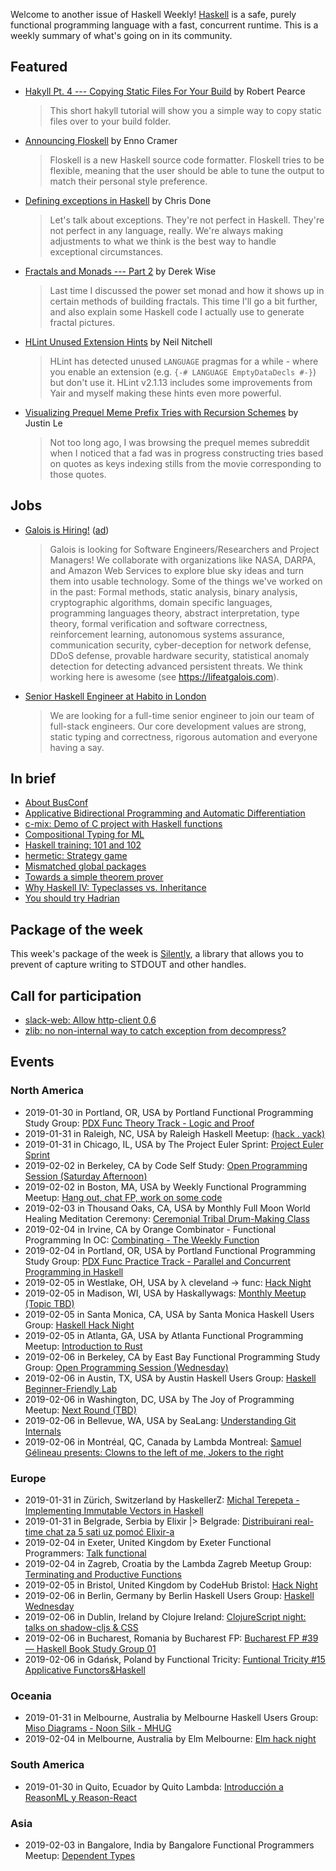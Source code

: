 <!-- 2019-01-31 -->

Welcome to another issue of Haskell Weekly!
[Haskell](https://www.haskell.org) is a safe, purely functional programming language with a fast, concurrent runtime.
This is a weekly summary of what's going on in its community.

## Featured

-   [Hakyll Pt. 4 --- Copying Static Files For Your Build](https://robertwpearce.com/hakyll-pt-4-copying-static-files-for-your-build.html) by Robert Pearce

    > This short hakyll tutorial will show you a simple way to copy static files over to your build folder.

-   [Announcing Floskell](https://memfrob.de/posts/announcing-floskell/) by Enno Cramer

    > Floskell is a new Haskell source code formatter. Floskell tries to be flexible, meaning that the user should be able to tune the output to match their personal style preference.

-   [Defining exceptions in Haskell](https://www.fpcomplete.com/blog/defining-exceptions-in-haskell) by Chris Done

    > Let's talk about exceptions. They're not perfect in Haskell. They're not perfect in any language, really. We're always making adjustments to what we think is the best way to handle exceptional circumstances.

-   [Fractals and Monads --- Part 2](https://dkwise.wordpress.com/2019/01/30/fractals-and-monads-part-2/) by Derek Wise

    > Last time I discussed the power set monad and how it shows up in certain methods of building fractals. This time I'll go a bit further, and also explain some Haskell code I actually use to generate fractal pictures.

-   [HLint Unused Extension Hints](https://neilmitchell.blogspot.com/2019/01/hlint-unused-extension-hints.html) by Neil Nitchell

    > HLint has detected unused `LANGUAGE` pragmas for a while - where you enable an extension (e.g. `{-# LANGUAGE EmptyDataDecls #-}`) but don't use it. HLint v2.1.13 includes some improvements from Yair and myself making these hints even more powerful.

-   [Visualizing Prequel Meme Prefix Tries with Recursion Schemes](https://blog.jle.im/entry/tries-with-recursion-schemes.html) by Justin Le

    > Not too long ago, I was browsing the prequel memes subreddit when I noticed that a fad was in progress constructing tries based on quotes as keys indexing stills from the movie corresponding to those quotes.

## Jobs

-   [Galois is Hiring!](https://workforcenow.adp.com/jobs/apply/posting.html?client=galois&ccId=19000101_000001&type=MP&lang=en_US) ([ad](https://haskellweekly.news/advertising.html))

    > Galois is looking for Software Engineers/Researchers and Project Managers! We collaborate with organizations like NASA, DARPA, and Amazon Web Services to explore blue sky ideas and turn them into usable technology. Some of the things we've worked on in the past: Formal methods, static analysis, binary analysis, cryptographic algorithms, domain specific languages, programming languages theory, abstract interpretation, type theory, formal verification and software correctness, reinforcement learning, autonomous systems assurance, communication security, cyber-deception for network defense, DDoS defense, provable hardware security, statistical anomaly detection for detecting advanced persistent threats. We think working here is awesome (see <https://lifeatgalois.com>).

-   [Senior Haskell Engineer at Habito in London](https://functional.works-hub.com/jobs/senior-haskell-engineer-london-united-kingdom-98704)

    > We are looking for a full-time senior engineer to join our team of full-stack engineers. Our core development values are strong, static typing and correctness, rigorous automation and everyone having a say.

## In brief

-   [About BusConf](https://www.tpflug.me/2019/01/28/about-busconf/)
-   [Applicative Bidirectional Programming and Automatic Differentiation](http://www.philipzucker.com/bidirectional-applicative-programming-and-automatic-differentation/)
-   [c-mix: Demo of C project with Haskell functions](https://github.com/begriffs/c-mix/tree/d509128d6d1a54d9c6a35b7baf8f52759ff42ad9)
-   [Compositional Typing for ML](https://hydraz.semi.works/posts/2019-01-28.html)
-   [Haskell training: 101 and 102](https://github.com/google/haskell-trainings/tree/a14f9f922b5cc46bc04b96203c688ddbe5ad1fc7)
-   [hermetic: Strategy game](https://github.com/seagreen/hermetic/tree/727381714c956a385c3968ea2a84ce9ecbf8c2d9)
-   [Mismatched global packages](https://www.snoyman.com/blog/2019/01/mismatched-global-packages)
-   [Towards a simple theorem prover](https://medium.com/@maiavictor/towards-a-simple-theorem-prover-5005a1e66a6f)
-   [Why Haskell IV: Typeclasses vs. Inheritance](https://mmhaskell.com/blog/2019/1/28/why-haskell-iv-typeclasses-vs-inheritance)
-   [You should try Hadrian](https://blogs.ncl.ac.uk/andreymokhov/you-should-try-hadrian/)

## Package of the week

This week's package of the week is [Silently](https://hackage.haskell.org/package/silently-1.2.5),
a library that allows you to prevent of capture writing to STDOUT and other handles.

## Call for participation

-   [slack-web: Allow http-client 0.6](https://github.com/jpvillaisaza/slack-web/issues/72)
-   [zlib: no non-internal way to catch exception from decompress?](https://github.com/haskell/zlib/issues/9)

## Events

### North America

- 2019-01-30 in Portland, OR, USA by Portland Functional Programming Study Group: [PDX Func Theory Track - Logic and Proof](https://www.meetup.com/Portland-Functional-Programming-Study-Group/events/mpwwbqyzcbfc/)
- 2019-01-31 in Raleigh, NC, USA by Raleigh Haskell Meetup: [(hack . yack)](https://www.meetup.com/Raleigh-Haskell-Meetup/events/nsfsnqyzcbpc/)
- 2019-01-31 in Chicago, IL, USA by The Project Euler Sprint: [Project Euler Sprint](https://www.meetup.com/Project-Euler-Sprint/events/ngwzxmyzcbpc/)
- 2019-02-02 in Berkeley, CA by Code Self Study: [Open Programming Session (Saturday Afternoon)](https://www.meetup.com/codeselfstudy/events/dkwpzpyzdbdb/)
- 2019-02-02 in Boston, MA, USA by Weekly Functional Programming Meetup: [Hang out, chat FP, work on some code](https://www.meetup.com/Weekly-Functional-Programming-Meetup/events/vdlnqpyzdbdb/)
- 2019-02-03 in Thousand Oaks, CA, USA by Monthly Full Moon World Healing Meditation Ceremony: [Ceremonial Tribal Drum-Making Class](https://www.meetup.com/Full-Moon-World-Healing-Meditation-Ceremony/events/258086797/)
- 2019-02-04 in Irvine, CA by Orange Combinator - Functional Programming In OC: [Combinating - The Weekly Function](https://www.meetup.com/orange-combinator/events/lxvjrpyzdbgb/)
- 2019-02-04 in Portland, OR, USA by Portland Functional Programming Study Group: [PDX Func Practice Track - Parallel and Concurrent Programming in Haskell](https://www.meetup.com/Portland-Functional-Programming-Study-Group/events/rtfghqyzdbgb/)
- 2019-02-05 in Westlake, OH, USA by λ cleveland -> func: [Hack Night](https://www.meetup.com/%CE%BB-cleveland-func/events/ntkvqpyzdbhb/)
- 2019-02-05 in Madison, WI, USA by Haskallywags: [Monthly Meetup (Topic TBD)](https://www.meetup.com/Haskallywags/events/258126764/)
- 2019-02-05 in Santa Monica, CA, USA by Santa Monica Haskell Users Group: [Haskell Hack Night](https://www.meetup.com/santa-monica-haskell/events/258340965/)
- 2019-02-05 in Atlanta, GA, USA by Atlanta Functional Programming Meetup: [Introduction to Rust](https://www.meetup.com/Atlanta-Functional-Programming-Meetup/events/258468374/)
- 2019-02-06 in Berkeley, CA by East Bay Functional Programming Study Group: [Open Programming Session (Wednesday)](https://www.meetup.com/eastbayfunctionalprogramming/events/wmzxpqyzdbjb/)
- 2019-02-06 in Austin, TX, USA by Austin Haskell Users Group: [Haskell Beginner-Friendly Lab](https://www.meetup.com/ATX-Haskell/events/dsldppyzdbjb/)
- 2019-02-06 in Washington, DC, USA by The Joy of Programming Meetup: [Next Round (TBD)](https://www.meetup.com/Joy-of-Programming-DC/events/xpnxbpyzdbjb/)
- 2019-02-06 in Bellevue, WA, USA by SeaLang: [Understanding Git Internals](https://www.meetup.com/SeaLang/events/255375617/)
- 2019-02-06 in Montréal, QC, Canada by Lambda Montreal: [Samuel Gélineau presents: Clowns to the left of me, Jokers to the right](https://www.meetup.com/lambda-montreal/events/258177731/)

### Europe

- 2019-01-31 in Zürich, Switzerland by HaskellerZ: [Michal Terepeta - Implementing Immutable Vectors in Haskell](https://www.meetup.com/HaskellerZ/events/257937027/)
- 2019-01-31 in Belgrade, Serbia by Elixir |> Belgrade: [Distribuirani real-time chat za 5 sati uz pomoć Elixir-a](https://www.meetup.com/elixirbelgrade/events/257139789/)
- 2019-02-04 in Exeter, United Kingdom by Exeter Functional Programmers: [Talk functional](https://www.meetup.com/Exeter-Functional-Programmers/events/nxxtmqyzdbgb/)
- 2019-02-04 in Zagreb, Croatia by the Lambda Zagreb Meetup Group: [Terminating and Productive Functions](https://www.meetup.com/lambdazagreb/events/257933910/)
- 2019-02-05 in Bristol, United Kingdom by CodeHub Bristol: [Hack Night](https://www.meetup.com/CodeHub-Bristol/events/kdbxqqyzdbhb/)
- 2019-02-06 in Berlin, Germany by Berlin Haskell Users Group: [Haskell Wednesday](https://www.meetup.com/berlinhug/events/pvpwqpyzdbjb/)
- 2019-02-06 in Dublin, Ireland by Clojure Ireland: [ClojureScript night: talks on shadow-cljs & CSS](https://www.meetup.com/Clojure-Ireland/events/258448826/)
- 2019-02-06 in Bucharest, Romania by Bucharest FP: [Bucharest FP #39 — Haskell Book Study Group 01](https://www.meetup.com/bucharestfp/events/258384298/)
- 2019-02-06 in Gdańsk, Poland by Functional Tricity: [Funtional Tricity #15 Applicative Functors&Haskell](https://www.meetup.com/FunctionalTricity/events/258096469/)

### Oceania

- 2019-01-31 in Melbourne, Australia by Melbourne Haskell Users Group: [Miso Diagrams - Noon Silk - MHUG](https://www.meetup.com/Melbourne-Haskell-Users-Group/events/qfptslyzcbpc/)
- 2019-02-04 in Melbourne, Australia by Elm Melbourne: [Elm hack night](https://www.meetup.com/Elm-Melbourne/events/wvhsfpyzdbgb/)

### South America

- 2019-01-30 in Quito, Ecuador by Quito Lambda: [Introducción a ReasonML y Reason-React](https://www.meetup.com/Quito-Lambda-Meetup/events/mscxlpyzcbfc/)

### Asia

- 2019-02-03 in Bangalore, India by Bangalore Functional Programmers Meetup: [Dependent Types](https://www.meetup.com/Bangalore-Functional-Programmers-Meetup/events/257190264/)
